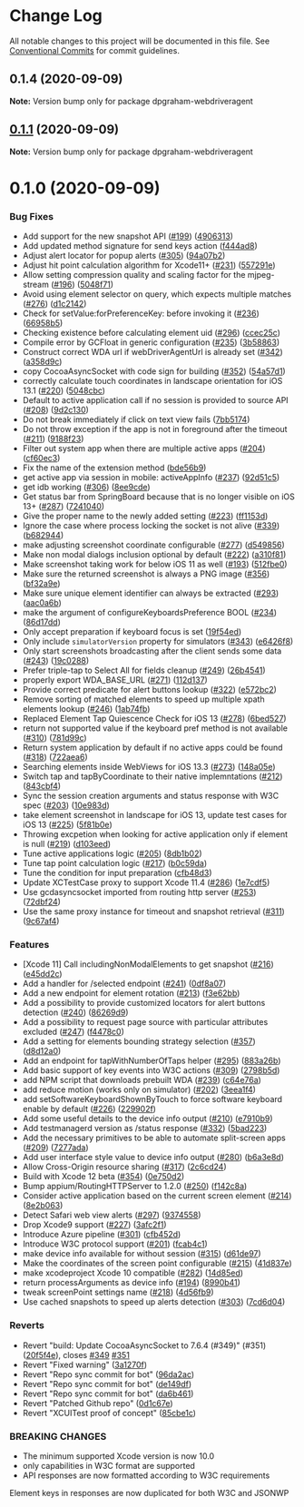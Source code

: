 # Change Log

All notable changes to this project will be documented in this file.
See [Conventional Commits](https://conventionalcommits.org) for commit guidelines.

## 0.1.4 (2020-09-09)

**Note:** Version bump only for package dpgraham-webdriveragent





## [0.1.1](https://github.com/appium/WebDriverAgent/compare/v0.1.0...v0.1.1) (2020-09-09)

**Note:** Version bump only for package dpgraham-webdriveragent





# 0.1.0 (2020-09-09)


### Bug Fixes

* Add support for the new snapshot API ([#199](https://github.com/appium/WebDriverAgent/issues/199)) ([4906313](https://github.com/appium/WebDriverAgent/commit/4906313780bef3bb7f744f1b15c3679178e8f1bb))
* Add updated method signature for send keys action ([f444ad8](https://github.com/appium/WebDriverAgent/commit/f444ad8d5a14147580185935a68d890ed6746046))
* Adjust alert locator for popup alerts ([#305](https://github.com/appium/WebDriverAgent/issues/305)) ([94a07b2](https://github.com/appium/WebDriverAgent/commit/94a07b29e7e59746754c0bbf05d394d47ae905ac))
* Adjust hit point calculation algorithm for Xcode11+ ([#231](https://github.com/appium/WebDriverAgent/issues/231)) ([557291e](https://github.com/appium/WebDriverAgent/commit/557291e475674454991c269f9cb9622b67f51a23))
* Allow setting compression quality and scaling factor for the mjpeg-stream ([#196](https://github.com/appium/WebDriverAgent/issues/196)) ([5048f71](https://github.com/appium/WebDriverAgent/commit/5048f713319e9ba6e18a9eaa9798e21af214afcc))
* Avoid using element selector on query, which expects multiple matches ([#276](https://github.com/appium/WebDriverAgent/issues/276)) ([d1c2142](https://github.com/appium/WebDriverAgent/commit/d1c2142949fb57c61125cfae23c601c3422704fe))
* Check for setValue:forPreferenceKey: before invoking it ([#236](https://github.com/appium/WebDriverAgent/issues/236)) ([66958b5](https://github.com/appium/WebDriverAgent/commit/66958b522a64d8a9625b10d41c94151bcd738eee))
* Checking existence before calculating element uid ([#296](https://github.com/appium/WebDriverAgent/issues/296)) ([ccec25c](https://github.com/appium/WebDriverAgent/commit/ccec25cb944977611a8484e7b5d0e9c7187b9312))
* Compile error by GCFloat in generic configuration ([#235](https://github.com/appium/WebDriverAgent/issues/235)) ([3b58863](https://github.com/appium/WebDriverAgent/commit/3b58863228484bcb8d03aad85653a8ba8e100a47))
* Construct correct WDA url if webDriverAgentUrl is already set ([#342](https://github.com/appium/WebDriverAgent/issues/342)) ([a358d9c](https://github.com/appium/WebDriverAgent/commit/a358d9ca56a4b60ded3ecae07c2be16e523b17e6))
* copy CocoaAsyncSocket with code sign for building ([#352](https://github.com/appium/WebDriverAgent/issues/352)) ([54a57d1](https://github.com/appium/WebDriverAgent/commit/54a57d1028c764f79cb238964db287a8eb81819f))
* correctly calculate touch coordinates in landscape orientation for iOS 13.1 ([#220](https://github.com/appium/WebDriverAgent/issues/220)) ([5048cbc](https://github.com/appium/WebDriverAgent/commit/5048cbcf655da7311e41750abbbf324ab1c2715f))
* Default to active application call if no session is provided to source API ([#208](https://github.com/appium/WebDriverAgent/issues/208)) ([9d2c130](https://github.com/appium/WebDriverAgent/commit/9d2c130aa71cb8d4842e7affc25a80cc007507bf))
* Do not break immediately if click on text view fails ([7bb5174](https://github.com/appium/WebDriverAgent/commit/7bb51740883608abb831aeec193c44c0f1636d65))
* Do not throw exception if the app is not in foreground after the timeout ([#211](https://github.com/appium/WebDriverAgent/issues/211)) ([9188f23](https://github.com/appium/WebDriverAgent/commit/9188f23e4cff80265c2dd87ae2d30ba9112fe712))
* Filter out system app when there are multiple active apps ([#204](https://github.com/appium/WebDriverAgent/issues/204)) ([cf60ec3](https://github.com/appium/WebDriverAgent/commit/cf60ec3741cd955138ff4ff7ff43cc966c6a895d))
* Fix the name of the extension method ([bde56b9](https://github.com/appium/WebDriverAgent/commit/bde56b9f3d745bf950ca73dfa6e74b35fa17fa83))
* get active app via session in mobile: activeAppInfo ([#237](https://github.com/appium/WebDriverAgent/issues/237)) ([92d51c5](https://github.com/appium/WebDriverAgent/commit/92d51c548988a3df7bb9fe3661d03ccf5d48cb35))
* get idb working ([#306](https://github.com/appium/WebDriverAgent/issues/306)) ([8ee9cde](https://github.com/appium/WebDriverAgent/commit/8ee9cde71f9b20ebf593ce9748d2ca1ef8ecf405))
* Get status bar from SpringBoard because that is no longer visible on iOS 13+ ([#287](https://github.com/appium/WebDriverAgent/issues/287)) ([7241040](https://github.com/appium/WebDriverAgent/commit/724104041b440943f99aa02cc3f3a747ecdbbd0f))
* Give the proper name to the newly added setting ([#223](https://github.com/appium/WebDriverAgent/issues/223)) ([ff1153d](https://github.com/appium/WebDriverAgent/commit/ff1153dc62d9d6000e6e10a2b9a88cc48ac5d867))
* Ignore the case where process locking the socket is not alive ([#339](https://github.com/appium/WebDriverAgent/issues/339)) ([b682944](https://github.com/appium/WebDriverAgent/commit/b6829441ff908af3ff0a887559c13d27d807da4f))
* make adjusting screenshot coordinate configurable ([#277](https://github.com/appium/WebDriverAgent/issues/277)) ([d549856](https://github.com/appium/WebDriverAgent/commit/d549856b73277991844755fa636990b940f2540f))
* Make non modal dialogs inclusion optional by default ([#222](https://github.com/appium/WebDriverAgent/issues/222)) ([a310f81](https://github.com/appium/WebDriverAgent/commit/a310f813f1e40cfffa97959e85cd4a42dac8a94d))
* Make screenshot taking work for below iOS 11 as well ([#193](https://github.com/appium/WebDriverAgent/issues/193)) ([512fbe0](https://github.com/appium/WebDriverAgent/commit/512fbe0e94d93bd3043966d6fc5f677a0099befe))
* Make sure the returned screenshot is always a PNG image ([#356](https://github.com/appium/WebDriverAgent/issues/356)) ([bf32a9e](https://github.com/appium/WebDriverAgent/commit/bf32a9ef3735826a5888725ea0191d875d73a890))
* Make sure unique element identifier can always be extracted ([#293](https://github.com/appium/WebDriverAgent/issues/293)) ([aac0a6b](https://github.com/appium/WebDriverAgent/commit/aac0a6b22ebe6acc06b1f247ae9f40a8c9157bf0))
* make the argument of configureKeyboardsPreference BOOL ([#234](https://github.com/appium/WebDriverAgent/issues/234)) ([86d17dd](https://github.com/appium/WebDriverAgent/commit/86d17dd24a95604abc88a50068276a541e0d6010))
* Only accept preparation if keyboard focus is set ([19f54ed](https://github.com/appium/WebDriverAgent/commit/19f54ed13b685a09b9ea2ffaccde964f216f37bf))
* Only include `simulatorVersion` property for simulators ([#343](https://github.com/appium/WebDriverAgent/issues/343)) ([e6426f8](https://github.com/appium/WebDriverAgent/commit/e6426f885a9c38ea6b299fd421429369f305264f))
* Only start screenshots broadcasting after the client sends some data ([#243](https://github.com/appium/WebDriverAgent/issues/243)) ([19c0288](https://github.com/appium/WebDriverAgent/commit/19c0288960a532dde8c43d0ef457d570aa93c422))
* Prefer triple-tap to Select All for fields cleanup ([#249](https://github.com/appium/WebDriverAgent/issues/249)) ([26b4541](https://github.com/appium/WebDriverAgent/commit/26b454118a296aac98cebb1170b410ef499f6205))
* properly export WDA_BASE_URL ([#271](https://github.com/appium/WebDriverAgent/issues/271)) ([112d137](https://github.com/appium/WebDriverAgent/commit/112d137ec723465167913f2546ba6947e0bd4270))
* Provide correct predicate for alert buttons lookup ([#322](https://github.com/appium/WebDriverAgent/issues/322)) ([e572bc2](https://github.com/appium/WebDriverAgent/commit/e572bc266567382d89c5b5750bfb7320fd159f2e))
* Remove sorting of matched elements to speed up multiple xpath elements lookup ([#246](https://github.com/appium/WebDriverAgent/issues/246)) ([1ab74fb](https://github.com/appium/WebDriverAgent/commit/1ab74fb7b745c52c652140dfd69072d22f83ead8))
* Replaced Element Tap Quiescence Check for iOS 13 ([#278](https://github.com/appium/WebDriverAgent/issues/278)) ([6bed527](https://github.com/appium/WebDriverAgent/commit/6bed527e714d06862fdd60b129382d2bc8cad372))
* return not supported value if the keyboard pref method is not available ([#310](https://github.com/appium/WebDriverAgent/issues/310)) ([781d99c](https://github.com/appium/WebDriverAgent/commit/781d99cba7c9f1f60944d140bc0237733ba55d36))
* Return system application by default if no active apps could be found ([#318](https://github.com/appium/WebDriverAgent/issues/318)) ([722aea6](https://github.com/appium/WebDriverAgent/commit/722aea62e46a8b8f78bdeb68b6c99c6e79b9fec1))
* Searching elements inside WebViews for iOS 13.3 ([#273](https://github.com/appium/WebDriverAgent/issues/273)) ([148a05e](https://github.com/appium/WebDriverAgent/commit/148a05ea83a1b195b6e846f1f128d5bded0366f2))
* Switch tap and tapByCoordinate to their native implemntations ([#212](https://github.com/appium/WebDriverAgent/issues/212)) ([843cbf4](https://github.com/appium/WebDriverAgent/commit/843cbf4ec9239383fc868aeba08e3ec0b4fd4d47))
* Sync the session creation arguments and status response with W3C spec ([#203](https://github.com/appium/WebDriverAgent/issues/203)) ([10e983d](https://github.com/appium/WebDriverAgent/commit/10e983ddfc23ad960957d23e168cf2c0bbe232b1))
* take element screenshot in landscape for iOS 13, update test cases for iOS 13 ([#225](https://github.com/appium/WebDriverAgent/issues/225)) ([5f81b0e](https://github.com/appium/WebDriverAgent/commit/5f81b0e3b95fc6c21e892ef29a0eed91bc208e0c))
* Throwing excpetion when looking for active application only if element is null ([#219](https://github.com/appium/WebDriverAgent/issues/219)) ([d103eed](https://github.com/appium/WebDriverAgent/commit/d103eedaed0f4c4b1d0449471737e47ce4ad6c97))
* Tune active applications logic ([#205](https://github.com/appium/WebDriverAgent/issues/205)) ([8db1b02](https://github.com/appium/WebDriverAgent/commit/8db1b02d0b80ea584ae22018e4aff41247a38f0d))
* Tune tap point calculation logic ([#217](https://github.com/appium/WebDriverAgent/issues/217)) ([b0c59da](https://github.com/appium/WebDriverAgent/commit/b0c59dae4990f6a836b2ea452c5b2d93bbaebba3))
* Tune the condition for input preparation ([cfb48d3](https://github.com/appium/WebDriverAgent/commit/cfb48d33630c46e0a3c1a15e58a85adb996248d1))
* Update XCTestCase proxy to support Xcode 11.4 ([#286](https://github.com/appium/WebDriverAgent/issues/286)) ([1e7cdf5](https://github.com/appium/WebDriverAgent/commit/1e7cdf5c072cf9a5d6f99bdc5c85bf32e1ce7cdb))
* Use gcdasyncsocket imported from routing http server ([#253](https://github.com/appium/WebDriverAgent/issues/253)) ([72dbf24](https://github.com/appium/WebDriverAgent/commit/72dbf24b08e81373f33a329b4b367ffa15668b70))
* Use the same proxy instance for timeout and snapshot retrieval ([#311](https://github.com/appium/WebDriverAgent/issues/311)) ([9c67af4](https://github.com/appium/WebDriverAgent/commit/9c67af457f9f1fefa1762212753f70b6fa7a22d3))


### Features

* [Xcode 11] Call includingNonModalElements to get snapshot ([#216](https://github.com/appium/WebDriverAgent/issues/216)) ([e45dd2c](https://github.com/appium/WebDriverAgent/commit/e45dd2c3a03b730cc9804ab5c003a5c846532eea))
* Add a handler for /selected endpoint ([#241](https://github.com/appium/WebDriverAgent/issues/241)) ([0df8a07](https://github.com/appium/WebDriverAgent/commit/0df8a07996a45a407c7ec06f1b81a061630ebf07))
* Add a new endpoint for element rotation ([#213](https://github.com/appium/WebDriverAgent/issues/213)) ([f3e62bb](https://github.com/appium/WebDriverAgent/commit/f3e62bb2ca103d882e0d1b1a00fe1e064d80bf5c))
* Add a possibility to provide customized locators for alert buttons detection ([#240](https://github.com/appium/WebDriverAgent/issues/240)) ([86269d9](https://github.com/appium/WebDriverAgent/commit/86269d96e966a1231877a0ac61355670b3a5a295))
* Add a possibility to request page source with particular attributes excluded ([#247](https://github.com/appium/WebDriverAgent/issues/247)) ([f4478c0](https://github.com/appium/WebDriverAgent/commit/f4478c073337fc8830af69172ce6e4fe8f6060bb))
* Add a setting for elements bounding strategy selection ([#357](https://github.com/appium/WebDriverAgent/issues/357)) ([d8d12a0](https://github.com/appium/WebDriverAgent/commit/d8d12a0d599fe44948e5f7b896295cb4b6647095))
* Add an endpoint for tapWithNumberOfTaps helper ([#295](https://github.com/appium/WebDriverAgent/issues/295)) ([883a26b](https://github.com/appium/WebDriverAgent/commit/883a26b7882796b136948966a16f33cc99ef4a30))
* Add basic support of key events into W3C actions ([#309](https://github.com/appium/WebDriverAgent/issues/309)) ([2798b5d](https://github.com/appium/WebDriverAgent/commit/2798b5d7b601f184019e0e10227cd5a5babeb953))
* add NPM script that downloads prebuilt WDA ([#239](https://github.com/appium/WebDriverAgent/issues/239)) ([c64e76a](https://github.com/appium/WebDriverAgent/commit/c64e76a2ad12fb5406898bd8d9d50ab3d25e676a))
* add reduce motion (works only on simulator) ([#202](https://github.com/appium/WebDriverAgent/issues/202)) ([3eea1f4](https://github.com/appium/WebDriverAgent/commit/3eea1f431befd708af68c6bf49bbe65128ee6433))
* add setSoftwareKeyboardShownByTouch to force software keyboard enable by default ([#226](https://github.com/appium/WebDriverAgent/issues/226)) ([229902f](https://github.com/appium/WebDriverAgent/commit/229902f89de0eedf3fad38b2421ef6cb39fb0e4e))
* Add some useful details to the device info output ([#210](https://github.com/appium/WebDriverAgent/issues/210)) ([e7910b9](https://github.com/appium/WebDriverAgent/commit/e7910b9593eebf73720ede6848b01b1e65f78e6f))
* Add testmanagerd version as /status response ([#332](https://github.com/appium/WebDriverAgent/issues/332)) ([5bad223](https://github.com/appium/WebDriverAgent/commit/5bad223c10df516cf222bf016b1d342e438ad3ae))
* Add the necessary primitives to be able to automate split-screen apps ([#209](https://github.com/appium/WebDriverAgent/issues/209)) ([7277ada](https://github.com/appium/WebDriverAgent/commit/7277adab02980dc5ca66c73c5773feeba4aac7db))
* Add user interface style value to device info output ([#280](https://github.com/appium/WebDriverAgent/issues/280)) ([b6a3e8d](https://github.com/appium/WebDriverAgent/commit/b6a3e8d09431d2eaa830d95b9626d6d637992154))
* Allow Cross-Origin resource sharing ([#317](https://github.com/appium/WebDriverAgent/issues/317)) ([2c6cd24](https://github.com/appium/WebDriverAgent/commit/2c6cd247bdd79914738221f27e015dd0e97e2599))
* Build with Xcode 12 beta ([#354](https://github.com/appium/WebDriverAgent/issues/354)) ([0e750d2](https://github.com/appium/WebDriverAgent/commit/0e750d22053d70614f1ae8d11aed8c187d65c3e7))
* Bump appium/RoutingHTTPServer to 1.2.0 ([#250](https://github.com/appium/WebDriverAgent/issues/250)) ([f142c8a](https://github.com/appium/WebDriverAgent/commit/f142c8a8d6130f6b6adb41dba67345b16f7aba40))
* Consider active application based on the current screen element ([#214](https://github.com/appium/WebDriverAgent/issues/214)) ([8e2b063](https://github.com/appium/WebDriverAgent/commit/8e2b0633e3317eeeeec0bb0f32a22e7dee32333a))
* Detect Safari web view alerts ([#297](https://github.com/appium/WebDriverAgent/issues/297)) ([9374558](https://github.com/appium/WebDriverAgent/commit/937455872b3d03dbb80a38aa781fb281a954c156))
* Drop Xcode9 support ([#227](https://github.com/appium/WebDriverAgent/issues/227)) ([3afc2f1](https://github.com/appium/WebDriverAgent/commit/3afc2f15d5121516632e290d863fcac235afd751))
* Introduce Azure pipeline ([#301](https://github.com/appium/WebDriverAgent/issues/301)) ([cfb452d](https://github.com/appium/WebDriverAgent/commit/cfb452d0f4edd6ccb8c004bd9e7fc75b1c762f22))
* Introduce W3C protocol support ([#201](https://github.com/appium/WebDriverAgent/issues/201)) ([fcab4c1](https://github.com/appium/WebDriverAgent/commit/fcab4c120abc311bb89a8abd1d5f2a6a36f2eecf))
* make device info available for without session ([#315](https://github.com/appium/WebDriverAgent/issues/315)) ([d61de97](https://github.com/appium/WebDriverAgent/commit/d61de978d152283ba34df5b1fbd521a1d6ed9490))
* Make the coordinates of the screen point configurable ([#215](https://github.com/appium/WebDriverAgent/issues/215)) ([41d837e](https://github.com/appium/WebDriverAgent/commit/41d837e14dc4c1d6ae931245f57348415fedc7f4))
* make xcodeproject Xcode 10 compatible ([#282](https://github.com/appium/WebDriverAgent/issues/282)) ([14d85ed](https://github.com/appium/WebDriverAgent/commit/14d85ed6b2fa6cb9767ead88d6c683657dec4ce1))
* return processArguments as device info ([#194](https://github.com/appium/WebDriverAgent/issues/194)) ([8990b41](https://github.com/appium/WebDriverAgent/commit/8990b41db4f6674850d723ce89e4487b3077534a))
* tweak screenPoint settings name ([#218](https://github.com/appium/WebDriverAgent/issues/218)) ([4d56fb9](https://github.com/appium/WebDriverAgent/commit/4d56fb9c5e959a04ee0f9955872d97fb89e6e2a6))
* Use cached snapshots to speed up alerts detection ([#303](https://github.com/appium/WebDriverAgent/issues/303)) ([7cd6d04](https://github.com/appium/WebDriverAgent/commit/7cd6d04afa6de4b45874c231b0b445fd8738dfd2))


### Reverts

* Revert "build: Update CocoaAsyncSocket to 7.6.4 (#349)" (#351) ([20f5f4e](https://github.com/appium/WebDriverAgent/commit/20f5f4ef592acb4aa55866943c90a0b2e36689de)), closes [#349](https://github.com/appium/WebDriverAgent/issues/349) [#351](https://github.com/appium/WebDriverAgent/issues/351)
* Revert "Fixed warning" ([3a1270f](https://github.com/appium/WebDriverAgent/commit/3a1270fd938ecfd05763d03d79d26d2104923a8e))
* Revert "Repo sync commit for bot" ([96da2ac](https://github.com/appium/WebDriverAgent/commit/96da2acd63397d2ad9d4c9f97470bcc9c6fc2b13))
* Revert "Repo sync commit for bot" ([de149df](https://github.com/appium/WebDriverAgent/commit/de149dfab0c0a8f14b79770f7b2da60248a1d035))
* Revert "Repo sync commit for bot" ([da6b461](https://github.com/appium/WebDriverAgent/commit/da6b4616baca597e90819003d3edb2a45e7f86bb))
* Revert "Patched Github repo" ([0d1c67e](https://github.com/appium/WebDriverAgent/commit/0d1c67ed17042f6cd448c6cd83cebaaec7dd58eb))
* Revert "XCUITest proof of concept" ([85cbe1c](https://github.com/appium/WebDriverAgent/commit/85cbe1c5c02a2ae46b2723ab0f6844f535cc7775))


### BREAKING CHANGES

* The minimum supported Xcode version is now 10.0
* only capabilities in W3C format are supported
* API responses are now formatted according to W3C requirements

Element keys in responses are now duplicated for both W3C and JSONWP
